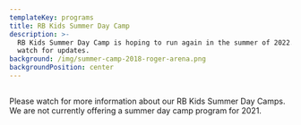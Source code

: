 ```yaml
---
templateKey: programs
title: RB Kids Summer Day Camp
description: >-
  RB Kids Summer Day Camp is hoping to run again in the summer of 2022. Please
  watch for updates. 
background: /img/summer-camp-2018-roger-arena.png
backgroundPosition: center
---
```

## 

Please watch for more information about our RB Kids Summer Day Camps. We are not currently offering a summer day camp program for 2021.
